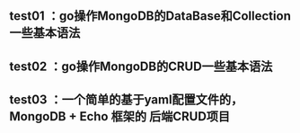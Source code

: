 ## test01 ：go操作MongoDB的DataBase和Collection一些基本语法
## test02 ：go操作MongoDB的CRUD一些基本语法
## test03 ：一个简单的基于yaml配置文件的，MongoDB + Echo 框架的 后端CRUD项目